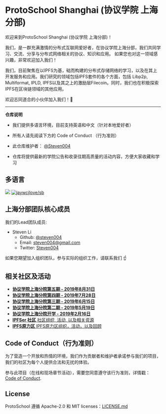 # ProtoSchool Shanghai (协议学院 上海分部)

欢迎来到ProtoSchool Shanghai (协议学院 上海分部)！

我们，是一群充满激情的分布式互联网爱好者，在协议学院上海分部，我们共同学习、交流、分享与分布式网络相关的协议、知识和应用。
如果您也对这一领域感兴趣，非常欢迎加入我们！

我们，目前聚焦在以IPFS为基，础而构建的分布式存储网络的学习，以及在其上开发服务和应用。我们研究的领域包括IPFS套件的各个方面，包括 Libp2p, 
Multiformat, IPLD, IPFS以及其之上的激励层Filecoin。同时，我们也在积极探索IPFS在区块链领域的其他应用。

欢迎志同道合的小伙伴加入我们！:raised_hands:

---

**仓库说明**

- 我们提供多语言环境，目前支持英语和中文（针对本地爱好者）

- 所有人请先阅读下方的 Code of Conduct （行为准则）

- 此仓库维护者： [@Steven004](https://github.com/steven004) 

- 仓库将提供最新的学院公告和收录往期高质量的活动内容，方便大家收藏和学习

## 多语言

[![](https://img.shields.io/badge/Lang-English-blue.svg)](README.md)  [![jaywcjlove/sb](https://jaywcjlove.github.io/sb/lang/chinese.svg)](README-zh.md)


## 上海分部团队核心成员

我们的Lead团队成员:

* Steven Li 
  * Github: [@steven004](https://github.com/steven004)
  * Email: [steven004@gmail.com](mailto:steven004@gmail.com)
  * Twitter: [Steven004](https://twitter.com/Steven004_Li)

如果您期望加入组织团队，参与实际的组织工作，请联系我们 ☝️


## 相关社区及活动

- [**协议学院上海分院第五期 - 2019年8月31日**](Events/20190831-5thSession/20190831-5thSession-ChineseVersion.docx)
- [**协议学院上海分院第四期 - 2019年7月28日**](Events/20190729-4thSession-ChineseVersion.md)
- [**协议学院上海分院第三期 - 2019年6月15日**](Events/2019%C2%B70615%C2%B7%E6%B4%BB%E5%8A%A8%E5%9B%9E%E9%A1%BE%E2%80%94%E3%80%8E%E5%8D%8F%E8%AE%AE%E5%AD%A6%E9%99%A2%C2%B7%E4%B8%8A%E6%B5%B7%C2%B7%E6%8A%80%E6%9C%AF%E6%B2%99%E9%BE%99%E3%80%8F%E7%AC%AC%E4%B8%89%E6%9C%9F.md)
- [**协议学院上海分院第二期 - 2019年5月19日**](Events/20190519-2ndSession.md)
- [**协议学院上海分院开学 - 2019年2月16日**](Events/20190216-Openness.md)
- [**IPFSer 社区** 社区组织, 活动, 以及相关资源](http://ipfser.org)
- [**IPFS原力区** IPFS原力区组织，活动，以及回顾](https://mp.weixin.qq.com/mp/homepage?__biz=MzUyOTc4OTc4OQ==&hid=3&sn=73cb01b7c9220f8ba25ba64cbb0cf429&scene=1&devicetype=iOS12.1.2&version=17000324&lang=zh_CN&nettype=WIFI&ascene=7&session_us=gh_b8c74eeecc44&fontScale=118&wx_header=1)


## Code of Conduct（行为准则）

为了营造一个开放和热情的环境，我们作为贡献者和维护者承诺参与我们的项目，我们的社区为每个人提供合法和无扰的体验。

参与此项目（在线和现场章节活动），需要您同意遵守该行为准则，详情戳： [Code of Conduct](./CODE_OF_CONDUCT.md).


## License

ProtoSchool 遵循 Apache-2.0 和 MIT licenses：[LICENSE.md](https://github.com/protoschool/seattle/blob/master/LICENSE.md) 
